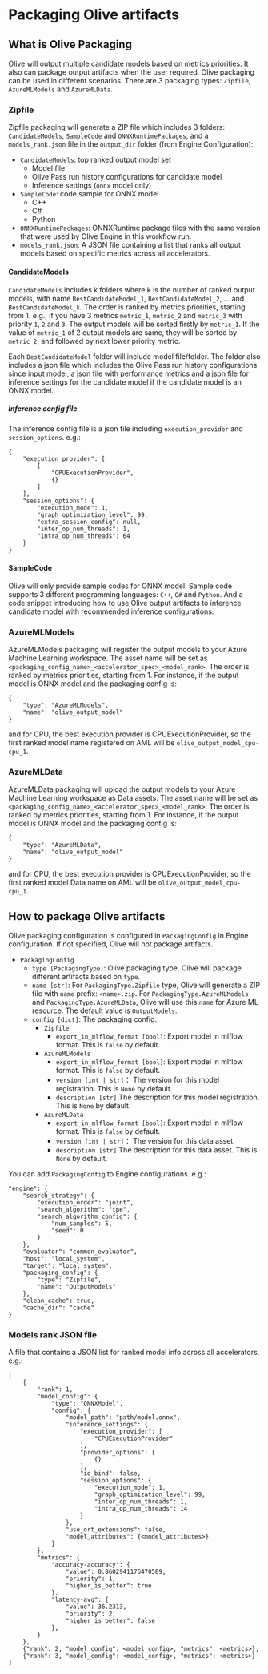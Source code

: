 # Packaging Olive artifacts

## What is Olive Packaging
Olive will output multiple candidate models based on metrics priorities. It also can package output artifacts when the user required. Olive packaging can be used in different scenarios. There are 3 packaging types: `Zipfile`, `AzureMLModels` and `AzureMLData`.


### Zipfile
Zipfile packaging will generate a ZIP file which includes 3 folders: `CandidateModels`, `SampleCode` and `ONNXRuntimePackages`, and a `models_rank.json` file in the `output_dir` folder (from Engine Configuration):
* `CandidateModels`: top ranked output model set
    * Model file
    * Olive Pass run history configurations for candidate model
    * Inference settings (`onnx` model only)
* `SampleCode`: code sample for ONNX model
    * C++
    * C#
    * Python
* `ONNXRuntimePackages`: ONNXRuntime package files with the same version that were used by Olive Engine in this workflow run.
* `models_rank.json`: A JSON file containing a list that ranks all output models based on specific metrics across all accelerators.

#### CandidateModels
`CandidateModels` includes k folders where k is the number of ranked output models, with name `BestCandidateModel_1`, `BestCandidateModel_2`, ... and `BestCandidateModel_k`. The order is ranked by metrics priorities, starting from 1. e.g., if you have 3 metrics `metric_1`, `metric_2` and `metric_3` with priority `1`, `2` and `3`. The output models will be sorted firstly by `metric_1`. If the value of `metric_1` of 2 output models are same, they will be sorted by `metric_2`, and followed by next lower priority metric.

Each `BestCandidateModel` folder will include model file/folder. The folder also includes a json file which includes the Olive Pass run history configurations since input model, a json file with performance metrics and a json file for inference settings for the candidate model if the candidate model is an ONNX model.

##### Inference config file
The inference config file is a json file including `execution_provider` and `session_options`. e.g.:

```
{
    "execution_provider": [
        [
            "CPUExecutionProvider",
            {}
        ]
    ],
    "session_options": {
        "execution_mode": 1,
        "graph_optimization_level": 99,
        "extra_session_config": null,
        "inter_op_num_threads": 1,
        "intra_op_num_threads": 64
    }
}
```

#### SampleCode
Olive will only provide sample codes for ONNX model. Sample code supports 3 different programming languages: `C++`, `C#` and `Python`. And a code snippet introducing how to use Olive output artifacts to inference candidate model with recommended inference configurations.

### AzureMLModels
AzureMLModels packaging will register the output models to your Azure Machine Learning workspace. The asset name will be set as `<packaging_config_name>_<accelerator_spec>_<model_rank>`. The order is ranked by metrics priorities, starting from 1. For instance, if the output model is ONNX model and the packaging config is:

```
{
    "type": "AzureMLModels",
    "name": "olive_output_model"
}
```

and for CPU, the best execution provider is CPUExecutionProvider, so the first ranked model name registered on AML will be `olive_output_model_cpu-cpu_1`.

### AzureMLData
AzureMLData packaging will upload the output models to your Azure Machine Learning workspace as Data assets. The asset name will be set as `<packaging_config_name>_<accelerator_spec>_<model_rank>`. The order is ranked by metrics priorities, starting from 1. For instance, if the output model is ONNX model and the packaging config is:

```
{
    "type": "AzureMLData",
    "name": "olive_output_model"
}
```

and for CPU, the best execution provider is CPUExecutionProvider, so the first ranked model Data name on AML will be `olive_output_model_cpu-cpu_1`.


## How to package Olive artifacts
Olive packaging configuration is configured in `PackagingConfig` in Engine configuration. If not specified, Olive will not package artifacts.

* `PackagingConfig`
    * `type [PackagingType]`:
      Olive packaging type. Olive will package different artifacts based on `type`.
    * `name [str]`:
      For `PackagingType.Zipfile` type, Olive will generate a ZIP file with `name` prefix: `<name>.zip`.
      For `PackagingType.AzureMLModels` and `PackagingType.AzureMLData`, Olive will use this `name` for Azure ML resource.
      The default value is `OutputModels`.
    * `config [dict]`:
      The packaging config.
      * `Zipfile`
        * `export_in_mlflow_format [bool]`:
          Export model in mlflow format. This is `false` by default.
      * `AzureMLModels`
        * `export_in_mlflow_format [bool]`:
          Export model in mlflow format. This is `false` by default.
        * `version [int | str]`：
          The version for this model registration. This is `None` by default.
        * `description [str]`
          The description for this model registration. This is `None` by default.
      * `AzureMLData`
        * `export_in_mlflow_format [bool]`:
          Export model in mlflow format. This is `false` by default.
        * `version [int | str]`：
          The version for this data asset.
        * `description [str]`
          The description for this data asset. This is `None` by default.

You can add `PackagingConfig` to Engine configurations. e.g.:

```
"engine": {
    "search_strategy": {
        "execution_order": "joint",
        "search_algorithm": "tpe",
        "search_algorithm_config": {
            "num_samples": 5,
            "seed": 0
        }
    },
    "evaluator": "common_evaluator",
    "host": "local_system",
    "target": "local_system",
    "packaging_config": {
        "type": "Zipfile",
        "name": "OutputModels"
    },
    "clean_cache": true,
    "cache_dir": "cache"
}
```

### Models rank JSON file
A file that contains a JSON list for ranked model info across all accelerators, e.g.:
```
[
    {
        "rank": 1,
        "model_config": {
            "type": "ONNXModel",
            "config": {
                "model_path": "path/model.onnx",
                "inference_settings": {
                    "execution_provider": [
                        "CPUExecutionProvider"
                    ],
                    "provider_options": [
                        {}
                    ],
                    "io_bind": false,
                    "session_options": {
                        "execution_mode": 1,
                        "graph_optimization_level": 99,
                        "inter_op_num_threads": 1,
                        "intra_op_num_threads": 14
                    }
                },
                "use_ort_extensions": false,
                "model_attributes": {<model_attributes>}
            }
        },
        "metrics": {
            "accuracy-accuracy": {
                "value": 0.8602941176470589,
                "priority": 1,
                "higher_is_better": true
            },
            "latency-avg": {
                "value": 36.2313,
                "priority": 2,
                "higher_is_better": false
            },
        }
    },
    {"rank": 2, "model_config": <model_config>, "metrics": <metrics>},
    {"rank": 3, "model_config": <model_config>, "metrics": <metrics>}
]
```
